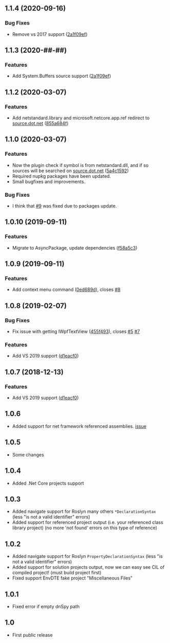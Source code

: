 <a name="1.1.4"></a>
## 1.1.4 (2020-09-16)

### Bug Fixes

* Remove vs 2017 support ([2a1f09ef](https://github.com/vchirikov/GoToDnSpy/commit/b66bc8ea8fb5b60cad5a89548bb3acd831728a51))

<a name="1.1.3"></a>
## 1.1.3 (2020-##-##)

### Features

* Add System.Buffers source support ([2a1f09ef](https://github.com/vchirikov/GoToDnSpy/commit/2a1f09ef))

<a name="1.1.2"></a>
## 1.1.2 (2020-03-07)

### Features

* Add netstandard.library and microsoft.netcore.app.ref redirect to [source.dot.net](https://source.dot.net) ([855a684f](https://github.com/vchirikov/GoToDnSpy/commit/855a684f))

<a name="1.1.0"></a>
## 1.1.0 (2020-03-07)

### Features

* Now the plugin check if symbol is from netstandard.dll, and if so sources will be searched on [source.dot.net](https://source.dot.net) ([5a4c1592](https://github.com/vchirikov/GoToDnSpy/commit/5a4c1592))
* Required nupkg packages have been updated.
* Small bugfixes and improvements.

### Bug Fixes

* I think that [#9](https://github.com/vchirikov/GoToDnSpy/issues/9) was fixed due to packages update.

<a name="1.0.10"></a>
## 1.0.10 (2019-09-11)

### Features

* Migrate to AsyncPackage, update dependencies ([f58a5c3](https://github.com/vchirikov/GoToDnSpy/commit/f58a5c3))



<a name="1.0.9"></a>
## 1.0.9 (2019-09-11)

### Features

* Add context menu command ([0ed689d](https://github.com/vchirikov/GoToDnSpy/commit/0ed689d)), closes [#8](https://github.com/vchirikov/GoToDnSpy/issues/8)

<a name="1.0.8"></a>
## 1.0.8 (2019-02-07)


### Bug Fixes

* Fix issue with getting IWpfTextView ([455f493](https://github.com/vchirikov/GoToDnSpy/commit/455f493)), closes [#5](https://github.com/vchirikov/GoToDnSpy/issues/5) [#7](https://github.com/vchirikov/GoToDnSpy/issues/7)


### Features

* Add VS 2019 support ([d1eacf0](https://github.com/vchirikov/GoToDnSpy/commit/d1eacf0))



<a name="1.0.7"></a>
## 1.0.7 (2018-12-13)


### Features

* Add VS 2019 support ([d1eacf0](https://github.com/vchirikov/GoToDnSpy/commit/d1eacf0))

<a name="1.0.6"></a>
## 1.0.6

* Added support for net framework referenced assemblies. [issue](https://github.com/vchirikov/GoToDnSpy/issues/2)

<a name="1.0.5"></a>
## 1.0.5

* Some changes

<a name="1.0.4"></a>
## 1.0.4

* Added .Net Core projects support

<a name="1.0.3"></a>
## 1.0.3

* Added navigate support for Roslyn many others `*DeclarationSyntax`
    (less "is not a valid identifier" errors)
* Added support for referenced project output (i.e. your referenced class library project)
    (no more 'not found' errors on this type of reference)

<a name="1.0.2"></a>
## 1.0.2
* Added navigate support for Roslyn `PropertyDeclarationSyntax`
    (less "is not a valid identifier" errors)
* Added support for solution projects output, now we can easy see CIL of compiled project!
    (must build project first)
* Fixed support EnvDTE fake project "Miscellaneous Files"

<a name="1.0.1"></a>
## 1.0.1

* Fixed error if empty dnSpy path

<a name="1.0"></a>
## 1.0

* First public release
